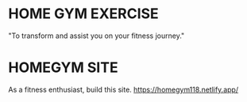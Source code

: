 # HOME GYM EXERCISE

"To transform and assist you on your fitness journey."


# HOMEGYM SITE 

As a fitness enthusiast, build this site.
https://homegym118.netlify.app/
